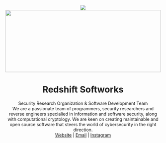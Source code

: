 <!-- Lulzbin, GNAA, Trollface Security and Redshift Softworks are licensed. -->
<div align="center">

 <a href="https://0day.cfd#gh-dark-mode-only" target="_blank">
        <img src="https://files.doxbin.gg/sD8FG6b4.png" />
    </a>
    <a href="https://0day.cfd#gh-light-mode-only" target="_blank">
        <img src=https://drive.lulzb.in/file.php?q=63cfb6e5aac35.png#gh-light-mode-only" height=200 width=500 />
    </a>
    <h1> Redshift Softworks </h1>
    Security Research Organization & Software Development Team
    <br>
    We are a passionate team of programmers, security researchers and reverse engineers specialied in information and software security, along with computational cryptology. We are keen on creating maintainable and open source software that steers the world of cybersecurity in the right direction.

<div align=center><a href="https://0day.cfd">Website</a> | <a href="mailto:global@0day.cfd">Email</a> | <a href="https://instagram.com/redshiftsoftworks">Instagram</a></div>

</div>
